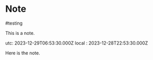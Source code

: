 # Note
#testing

This is a note.

utc: 2023-12-29T06:53:30.000Z
local : 2023-12-28T22:53:30.000Z

Here is the note.
